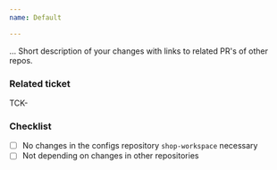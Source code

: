 ```yaml
---
name: Default

---
```


… Short description of your changes with links to related PR's of other repos.

### Related ticket
<!--  Put related Redmin issue number prefixed with `TCK-` which this PR is closing. For example TCK-12345 -->

TCK-

### Checklist

- [ ] No changes in the configs repository `shop-workspace` necessary
- [ ] Not depending on changes in other repositories
